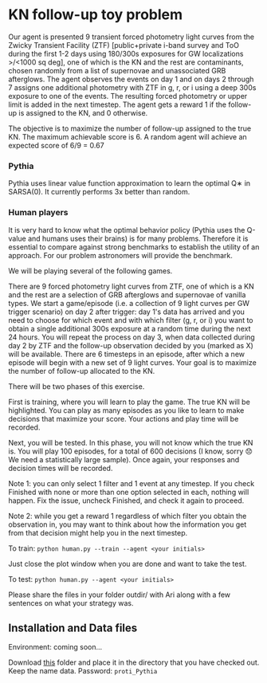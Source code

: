 # KN follow-up toy problem
Our agent is presented 9 transient forced photometry light curves from the Zwicky Transient Facility (ZTF) [public+private i-band survey and ToO during the first 1-2 days using 180/300s exposures for GW localizations >/<1000 sq deg], one of which is the KN and the rest are contaminants, chosen randomly from a list of supernovae and unassociated GRB afterglows. The agent observes the events on day 1 and on days 2 through 7 assigns one additional photometry with ZTF in g, r, or i using a deep 300s exposure to one of the events. The resulting forced photometry or upper limit is added in the next timestep. The agent gets a reward 1 if the follow-up is assigned to the KN, and 0 otherwise. 

The objective is to maximize the number of follow-up assigned to the true KN. The maximum achievable score is 6. A random agent will achieve an expected score of 6/9 = 0.67

### Pythia
Pythia uses linear value function approximation to learn the optimal Q∗ in SARSA(0). It currently performs 3x better than random.

### Human players
It is very hard to know what the optimal behavior policy (Pythia uses the Q-value and humans uses their brains) is for many problems. Therefore it is essential to compare against strong benchmarks to establish the utility of an approach. For our problem astronomers will provide the benchmark.

We will be playing several of the following games.

There are 9 forced photometry light curves from ZTF, one of which is a KN and the rest are a selection of GRB afterglows and supernovae of vanilla types. We start a game/episode (i.e. a collection of 9 light curves per GW trigger scenario) on day 2 after trigger: day 1's data has arrived and you need to choose for which event and with which filter (g, r, or i) you want to obtain a single additional 300s exposure at a random time during the next 24 hours. You will repeat the process on day 3, when data collected during day 2 by ZTF and the follow-up observation decided by you (marked as X) will be available. There are 6 timesteps in an episode, after which a new episode will begin with a new set of 9 light curves. Your goal is to maximize the number of follow-up allocated to the KN.

There will be two phases of this exercise.

First is training, where you will learn to play the game. The true KN will be highlighted. You can play as many episodes as you like to learn to make decisions that maximize your score. Your actions and play time will be recorded.

Next, you will be tested. In this phase, you will not know which the true KN is. You will play 100 episodes, for a total of 600 decisions (I know, sorry :disappointed: We need a statistically large sample). Once again, your responses and decision times will be recorded.

Note 1: you can only select 1 filter and 1 event at any timestep. If you check Finished with none or more than one option selected in each, nothing will happen. Fix the issue, uncheck Finished, and check it again to proceed.

Note 2: while you get a reward 1 regardless of which filter you obtain the observation in, you may want to think about how the information you get from that decision might help you in the next timestep.

To train:
`python human.py --train --agent <your initials>`

Just close the plot window when you are done and want to take the test.

To test:
`python human.py --agent <your initials>`

Please share the files in your folder outdir/<your initials> with Ari along with a few sentences on what your strategy was. 

## Installation and Data files

Environment: coming soon...

Download [this](https://1drv.ms/u/s!At8xIP1B4oiJi-cSo5g2jJbBE_Bi5A?e=mBOVNp) folder and place it in the directory that you have checked out. Keep the name data.
Password: `proti_Pythia`
